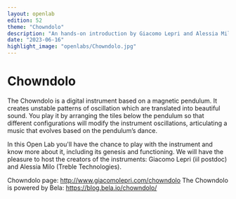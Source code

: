```yaml
---
layout: openlab
edition: 52
theme: "Chowndolo"
description: "An hands-on introduction by Giacomo Lepri and Alessia Milo"
date: "2023-06-16"
highlight_image: "openlabs/Chowndolo.jpg"
---
```


<script>
    import CaptionedImage from "../../components/Images/CaptionedImage.svelte"
</script>

<CaptionedImage
    src="openlabs/Chowndolo.jpg"
    alt="The Chowndolo"
    caption="The Chowndolo's trajectories are altered by magnets placed underneath the device."/>

# Chowndolo

The Chowndolo is a digital instrument based on a magnetic pendulum. It creates unstable patterns of oscillation which are translated into beautiful sound. You play it by arranging the tiles below the pendulum so that different configurations will modify the instrument oscillations, articulating a music that evolves based on the pendulum’s dance.

In this Open Lab you'll have the chance to play with the instrument and know more about it, including its genesis and functioning. We will have the pleasure to host the creators of the instruments: Giacomo Lepri (iil postdoc) and Alessia Milo (Treble Technologies).

Chowndolo page: http://www.giacomolepri.com/chowndolo
The Chowndolo is powered by Bela: https://blog.bela.io/chowndolo/

<CaptionedImage
    src="openlabs/Chowndolo.jpg"
    alt="The Chowndolo"
    caption="The Chowndolo"/>
